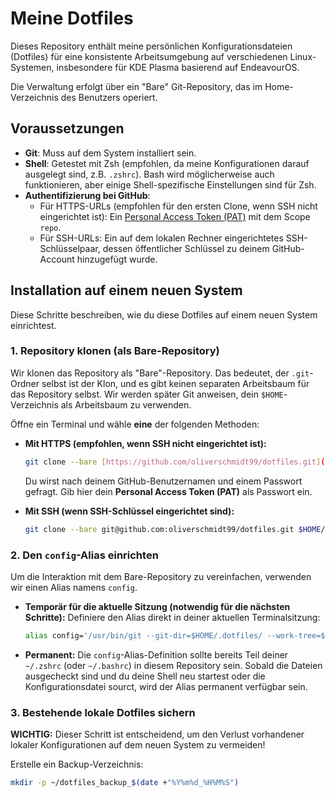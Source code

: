 # Meine Dotfiles

Dieses Repository enthält meine persönlichen Konfigurationsdateien (Dotfiles) für eine konsistente Arbeitsumgebung auf verschiedenen Linux-Systemen, insbesondere für KDE Plasma basierend auf EndeavourOS.

Die Verwaltung erfolgt über ein "Bare" Git-Repository, das im Home-Verzeichnis des Benutzers operiert.

## Voraussetzungen

* **Git**: Muss auf dem System installiert sein.
* **Shell**: Getestet mit Zsh (empfohlen, da meine Konfigurationen darauf ausgelegt sind, z.B. `.zshrc`). Bash wird möglicherweise auch funktionieren, aber einige Shell-spezifische Einstellungen sind für Zsh.
* **Authentifizierung bei GitHub**:
    * Für HTTPS-URLs (empfohlen für den ersten Clone, wenn SSH nicht eingerichtet ist): Ein [Personal Access Token (PAT)](https://docs.github.com/en/authentication/keeping-your-account-and-data-secure/managing-your-personal-access-tokens) mit dem Scope `repo`.
    * Für SSH-URLs: Ein auf dem lokalen Rechner eingerichtetes SSH-Schlüsselpaar, dessen öffentlicher Schlüssel zu deinem GitHub-Account hinzugefügt wurde.

## Installation auf einem neuen System

Diese Schritte beschreiben, wie du diese Dotfiles auf einem neuen System einrichtest.

### 1. Repository klonen (als Bare-Repository)

Wir klonen das Repository als "Bare"-Repository. Das bedeutet, der `.git`-Ordner selbst ist der Klon, und es gibt keinen separaten Arbeitsbaum für das Repository selbst. Wir werden später Git anweisen, dein `$HOME`-Verzeichnis als Arbeitsbaum zu verwenden.

Öffne ein Terminal und wähle **eine** der folgenden Methoden:

* **Mit HTTPS (empfohlen, wenn SSH nicht eingerichtet ist):**
    ```bash
    git clone --bare [https://github.com/oliverschmidt99/dotfiles.git](https://github.com/oliverschmidt99/dotfiles.git) $HOME/.dotfiles
    ```
    Du wirst nach deinem GitHub-Benutzernamen und einem Passwort gefragt. Gib hier dein **Personal Access Token (PAT)** als Passwort ein.

* **Mit SSH (wenn SSH-Schlüssel eingerichtet sind):**
    ```bash
    git clone --bare git@github.com:oliverschmidt99/dotfiles.git $HOME/.dotfiles
    ```

### 2. Den `config`-Alias einrichten

Um die Interaktion mit dem Bare-Repository zu vereinfachen, verwenden wir einen Alias namens `config`.

* **Temporär für die aktuelle Sitzung (notwendig für die nächsten Schritte):**
    Definiere den Alias direkt in deiner aktuellen Terminalsitzung:
    ```bash
    alias config='/usr/bin/git --git-dir=$HOME/.dotfiles/ --work-tree=$HOME'
    ```

* **Permanent:**
    Die `config`-Alias-Definition sollte bereits Teil deiner `~/.zshrc` (oder `~/.bashrc`) in diesem Repository sein. Sobald die Dateien ausgecheckt sind und du deine Shell neu startest oder die Konfigurationsdatei sourct, wird der Alias permanent verfügbar sein.

### 3. Bestehende lokale Dotfiles sichern

**WICHTIG:** Dieser Schritt ist entscheidend, um den Verlust vorhandener lokaler Konfigurationen auf dem neuen System zu vermeiden!

Erstelle ein Backup-Verzeichnis:
```bash
mkdir -p ~/dotfiles_backup_$(date +"%Y%m%d_%H%M%S")
